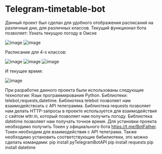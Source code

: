 # Telegram-timetable-bot
Данный проект был сделан для удобного отображения расписаний на различные дни, для различных классов.
Текущий функционал бота позволяет: 
Узнать текущую погоду в Омске

![image](https://user-images.githubusercontent.com/90842082/229172638-18297b93-d738-4275-9ed7-58e8ee176971.png)
![image](https://user-images.githubusercontent.com/90842082/229172691-380df32f-da02-4a86-a92c-0b840013b1d6.png)

Расписание для 4-х классов:

![image](https://user-images.githubusercontent.com/90842082/229172741-aded8061-f00c-4e03-ad71-eb71befbabbb.png)
![image](https://user-images.githubusercontent.com/90842082/229172763-b8f21f5f-db55-4511-8f36-ca9d848d5ee1.png)
![image](https://user-images.githubusercontent.com/90842082/229172793-5bcea993-2e4b-4a3c-b64f-cc486b8fe2c0.png)

И текущее время:

![image](https://user-images.githubusercontent.com/90842082/229172917-1b041f00-fac5-4a86-8948-e7a58b4e1d41.png)

При разработке данного проекта были использованы следующие технологии:
Язык программирования Python.
Библиотеки: telebot,requests,datetime.
Библиотека telebot позволяет нам взаимодействоать с API телеграмма.
Библиотека requests позволяет нам делать HTTP-запросы в проекте используется для взаимодействия с сайтом wttr.in, который позволяет нам получить погоду.
Библиотека datetime позволяет нам получать точное время.
Для установки проекта необходимо получить Токен у официального бота https://t.me/BotFather. Токен необходим для взаимодействия с API телеграма.
Также необходимо установить соответствующие бибилиотеки, это можно сделать командами:
pip install pyTelegramBotAPI 
pip install requests
pip install datetime

